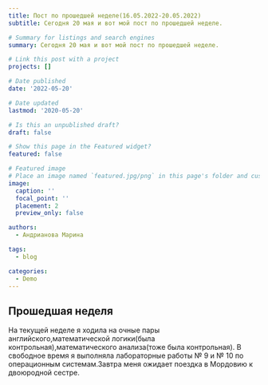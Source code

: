 ```yaml
---
title: Пост по прошедшей неделе(16.05.2022-20.05.2022)
subtitle: Сегодня 20 мая и вот мой пост по прошедшей неделе.

# Summary for listings and search engines
summary: Сегодня 20 мая и вот мой пост по прошедшей неделе.

# Link this post with a project
projects: []

# Date published
date: '2022-05-20'

# Date updated
lastmod: '2020-05-20'

# Is this an unpublished draft?
draft: false

# Show this page in the Featured widget?
featured: false

# Featured image
# Place an image named `featured.jpg/png` in this page's folder and customize its options here.
image:
  caption: ''
  focal_point: ''
  placement: 2
  preview_only: false

authors:
  - Андрианова Марина

tags:
  - blog

categories:
  - Demo
---
```


## Прошедшая неделя

На текущей неделе я ходила на очные пары английского,математической логики(была контрольная),математического анализа(тоже была контрольная). В свободное время я выполняла лабораторные работы № 9 и № 10 по операционным системам.Завтра меня ожидает поездка в Мордовию к двоюродной сестре.
